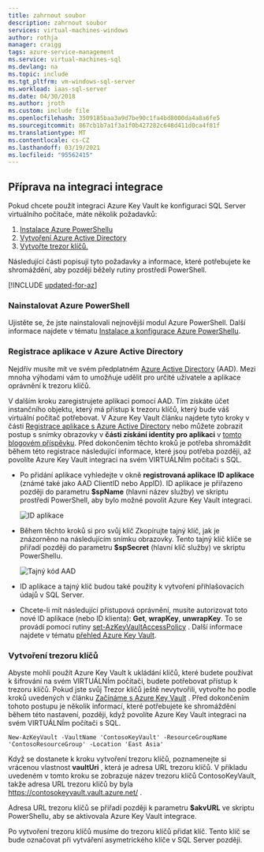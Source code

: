 ```yaml
---
title: zahrnout soubor
description: zahrnout soubor
services: virtual-machines-windows
author: rothja
manager: craigg
tags: azure-service-management
ms.service: virtual-machines-sql
ms.devlang: na
ms.topic: include
ms.tgt_pltfrm: vm-windows-sql-server
ms.workload: iaas-sql-server
ms.date: 04/30/2018
ms.author: jroth
ms.custom: include file
ms.openlocfilehash: 3509185baa3a9d7be90c1fa4bd8000da4a8a6fe5
ms.sourcegitcommit: 867cb1b7a1f3a1f0b427282c648d411d0ca4f81f
ms.translationtype: MT
ms.contentlocale: cs-CZ
ms.lasthandoff: 03/19/2021
ms.locfileid: "95562415"
---
```

## <a name="prepare-for-akv-integration"></a>Příprava na integraci integrace
Pokud chcete použít integraci Azure Key Vault ke konfiguraci SQL Server virtuálního počítače, máte několik požadavků: 

1. [Instalace Azure PowerShellu](#install)
2. [Vytvoření Azure Active Directory](#register)
3. [Vytvořte trezor klíčů.](#createkeyvault)

Následující části popisují tyto požadavky a informace, které potřebujete ke shromáždění, aby později běžely rutiny prostředí PowerShell.

[!INCLUDE [updated-for-az](./updated-for-az.md)]

### <a name="install-azure-powershell"></a><a id="install"></a> Nainstalovat Azure PowerShell
Ujistěte se, že jste nainstalovali nejnovější modul Azure PowerShell. Další informace najdete v tématu [Instalace a konfigurace Azure PowerShellu](/powershell/azure/install-az-ps).

### <a name="register-an-application-in-your-azure-active-directory"></a><a id="register"></a> Registrace aplikace v Azure Active Directory

Nejdřív musíte mít ve svém předplatném [Azure Active Directory](https://azure.microsoft.com/trial/get-started-active-directory/) (AAD). Mezi mnoha výhodami vám to umožňuje udělit pro určité uživatele a aplikace oprávnění k trezoru klíčů.

V dalším kroku zaregistrujete aplikaci pomocí AAD. Tím získáte účet instančního objektu, který má přístup k trezoru klíčů, který bude váš virtuální počítač potřebovat. V Azure Key Vault článku najdete tyto kroky v části [Registrace aplikace s Azure Active Directory](../articles/key-vault/general/manage-with-cli2.md#registering-an-application-with-azure-active-directory) nebo můžete zobrazit postup s snímky obrazovky v **části získání identity pro aplikaci** v [tomto blogovém příspěvku](/archive/blogs/kv/azure-key-vault-step-by-step). Před dokončením těchto kroků je potřeba shromáždit během této registrace následující informace, které jsou potřeba později, až povolíte Azure Key Vault integraci na svém VIRTUÁLNÍm počítači s SQL.

* Po přidání aplikace vyhledejte v okně **registrovaná aplikace** **ID aplikace** (známé také jako AAD ClientID nebo AppID).
    ID aplikace je přiřazeno později do parametru **$spName** (hlavní název služby) ve skriptu prostředí PowerShell, aby bylo možné povolit Azure Key Vault integraci.

   ![ID aplikace](./media/virtual-machines-sql-server-akv-prepare/aad-application-id.png)

* Během těchto kroků si pro svůj klíč Zkopírujte tajný klíč, jak je znázorněno na následujícím snímku obrazovky. Tento tajný klíč klíče se přiřadí později do parametru **$spSecret** (hlavní klíč služby) ve skriptu PowerShellu.

   ![Tajný kód AAD](./media/virtual-machines-sql-server-akv-prepare/aad-sp-secret.png)

* ID aplikace a tajný klíč budou také použity k vytvoření přihlašovacích údajů v SQL Server.

* Chcete-li mít následující přístupová oprávnění, musíte autorizovat toto nové ID aplikace (nebo ID klienta): **Get**, **wrapKey**, **unwrapKey**. To se provádí pomocí rutiny [set-AzKeyVaultAccessPolicy](/powershell/module/az.keyvault/set-azkeyvaultaccesspolicy) . Další informace najdete v tématu [přehled Azure Key Vault](../articles/key-vault/general/overview.md).

### <a name="create-a-key-vault"></a><a id="createkeyvault"></a> Vytvoření trezoru klíčů
Abyste mohli použít Azure Key Vault k ukládání klíčů, které budete používat k šifrování na svém VIRTUÁLNÍm počítači, budete potřebovat přístup k trezoru klíčů. Pokud jste svůj Trezor klíčů ještě nevytvořili, vytvořte ho podle kroků uvedených v článku [Začínáme s Azure Key Vault](../articles/key-vault/general/overview.md) . Před dokončením tohoto postupu je několik informací, které potřebujete ke shromáždění během této nastavení, později, když povolíte Azure Key Vault integraci na svém VIRTUÁLNÍm počítači s SQL.

```azurepowershell
New-AzKeyVault -VaultName 'ContosoKeyVault' -ResourceGroupName 'ContosoResourceGroup' -Location 'East Asia'
```

Když se dostanete k kroku vytvoření trezoru klíčů, poznamenejte si vrácenou vlastnost **vaultUri** , která je adresa URL trezoru klíčů. V příkladu uvedeném v tomto kroku se zobrazuje název trezoru klíčů ContosoKeyVault, takže adresa URL trezoru klíčů by byla https://contosokeyvault.vault.azure.net/ .

Adresa URL trezoru klíčů se přiřadí později k parametru **$akvURL** ve skriptu PowerShellu, aby se aktivovala Azure Key Vault integrace.

Po vytvoření trezoru klíčů musíme do trezoru klíčů přidat klíč. Tento klíč se bude označovat při vytváření asymetrického klíče v SQL Server později.